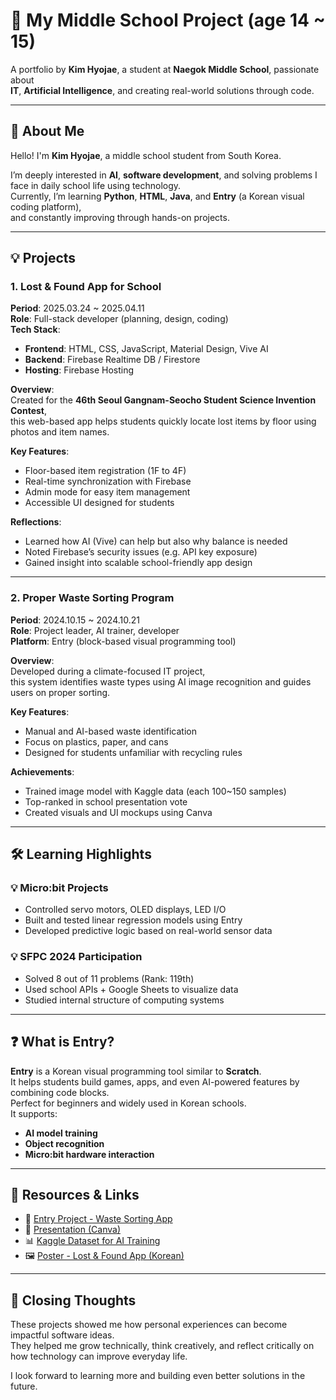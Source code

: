 # 📘 My Middle School Project (age 14 ~ 15)

A portfolio by **Kim Hyojae**, a student at **Naegok Middle School**, passionate about  
**IT**, **Artificial Intelligence**, and creating real-world solutions through code.



---



## 👋 About Me

Hello! I'm **Kim Hyojae**, a middle school student from South Korea.  

I’m deeply interested in **AI**, **software development**, and solving problems I face in daily school life using technology.  
Currently, I’m learning **Python**, **HTML**, **Java**, and **Entry** (a Korean visual coding platform),  
and constantly improving through hands-on projects.



---



## 💡 Projects



### 1. Lost & Found App for School  
**Period**: 2025.03.24 ~ 2025.04.11  
**Role**: Full-stack developer (planning, design, coding)  
**Tech Stack**:
- **Frontend**: HTML, CSS, JavaScript, Material Design, Vive AI  
- **Backend**: Firebase Realtime DB / Firestore  
- **Hosting**: Firebase Hosting  

**Overview**:  
Created for the **46th Seoul Gangnam-Seocho Student Science Invention Contest**,  
this web-based app helps students quickly locate lost items by floor using photos and item names.

**Key Features**:
- Floor-based item registration (1F to 4F)  
- Real-time synchronization with Firebase  
- Admin mode for easy item management  
- Accessible UI designed for students  

**Reflections**:
- Learned how AI (Vive) can help but also why balance is needed  
- Noted Firebase’s security issues (e.g. API key exposure)  
- Gained insight into scalable school-friendly app design



---



### 2. Proper Waste Sorting Program  
**Period**: 2024.10.15 ~ 2024.10.21  
**Role**: Project leader, AI trainer, developer  
**Platform**: Entry (block-based visual programming tool)  

**Overview**:  
Developed during a climate-focused IT project,  
this system identifies waste types using AI image recognition and guides users on proper sorting.

**Key Features**:
- Manual and AI-based waste identification  
- Focus on plastics, paper, and cans  
- Designed for students unfamiliar with recycling rules  

**Achievements**:
- Trained image model with Kaggle data (each 100~150 samples)  
- Top-ranked in school presentation vote  
- Created visuals and UI mockups using Canva



---



## 🛠 Learning Highlights



### 💡 Micro:bit Projects
- Controlled servo motors, OLED displays, LED I/O  
- Built and tested linear regression models using Entry  
- Developed predictive logic based on real-world sensor data  

### 💡 SFPC 2024 Participation
- Solved 8 out of 11 problems (Rank: 119th)  
- Used school APIs + Google Sheets to visualize data  
- Studied internal structure of computing systems



---



## ❓ What is Entry?

**Entry** is a Korean visual programming tool similar to **Scratch**.  
It helps students build games, apps, and even AI-powered features by combining code blocks.  
Perfect for beginners and widely used in Korean schools.  
It supports:
- **AI model training**
- **Object recognition**
- **Micro:bit hardware interaction**




---



## 📎 Resources & Links

- 🔗 [Entry Project - Waste Sorting App](https://playentry.org/project/671593d4c40ad113746d7067)  
- 🎥 [Presentation (Canva)](https://www.canva.com/design/DAGlgHBqS0U/5Zv8k1mrrHjHVt1lRMjH6w/edit)  
- 📊 [Kaggle Dataset for AI Training](https://www.kaggle.com/datasets/asdasdasasdas/garbage-classification)
- 🖼 [Poster - Lost & Found App (Korean) ](https://www.canva.com/design/DAGTPe0au8E/fj4cUME4IcYzAhzeEHhMFg/e)


---



## 🙌 Closing Thoughts

These projects showed me how personal experiences can become impactful software ideas.  
They helped me grow technically, think creatively, and reflect critically on how technology can improve everyday life.  

I look forward to learning more and building even better solutions in the future.

